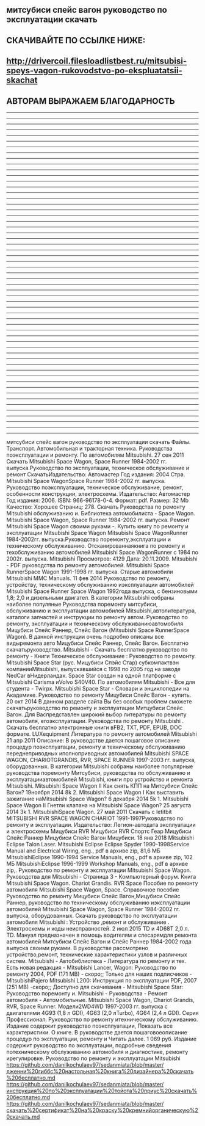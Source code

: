 митсубиси спейс вагон руководство по эксплуатации скачать
--------------------------------------------------
СКАЧИВАЙТЕ ПО ССЫЛКЕ НИЖЕ:
--------------------------------------------------
http://drivercoil.filesloadlistbest.ru/mitsubisi-speys-vagon-rukovodstvo-po-ekspluatatsii-skachat
--------------------------------------------------
АВТОРАМ ВЫРАЖАЕМ БЛАГОДАРНОСТЬ
--------------------------------------------------
--------------------------------------------------
--------------------------------------------------
--------------------------------------------------
--------------------------------------------------
--------------------------------------------------
--------------------------------------------------
--------------------------------------------------
--------------------------------------------------
--------------------------------------------------
--------------------------------------------------
--------------------------------------------------
--------------------------------------------------
--------------------------------------------------
--------------------------------------------------
--------------------------------------------------
--------------------------------------------------
--------------------------------------------------
--------------------------------------------------
--------------------------------------------------
--------------------------------------------------
--------------------------------------------------
--------------------------------------------------
--------------------------------------------------
--------------------------------------------------
--------------------------------------------------
--------------------------------------------------
--------------------------------------------------
--------------------------------------------------
--------------------------------------------------
--------------------------------------------------
--------------------------------------------------
--------------------------------------------------
--------------------------------------------------
--------------------------------------------------
--------------------------------------------------
--------------------------------------------------
--------------------------------------------------
--------------------------------------------------
--------------------------------------------------
--------------------------------------------------
--------------------------------------------------
--------------------------------------------------
--------------------------------------------------
--------------------------------------------------
--------------------------------------------------
--------------------------------------------------
--------------------------------------------------
--------------------------------------------------
--------------------------------------------------
--------------------------------------------------
--------------------------------------------------
--------------------------------------------------
--------------------------------------------------
--------------------------------------------------
--------------------------------------------------
--------------------------------------------------
--------------------------------------------------
митсубиси спейс вагон руководство по эксплуатации скачать Файлы. Транспорт. Автомобильная и тракторная техника. Руководства поэксплуатации и ремонту. По автомобилям Mitsubishi. 27 сен 2011  Скачать Mitsubishi Space Wagon, Space Runner 1984-2002 гг. выпуска.Руководство по эксплуатации, техническое обслуживание и ремонт СкачатьИздательство: Автомастер Год издания: 2004 Стра. Mitsubishi Space WagonSpace Runner 1984-2002 гг. выпуска. Руководство поэксплуатации, техническое обслуживание, ремонт, особенности конструкции, электросхемы. Издательство: Автомастер Год издания: 2006. ISBN: 966-96178-0-4. Формат: pdf. Размер: 32 Mb Качество: Хорошее Страниц: 278. Скачать Руководства по ремонту Mitsubishi обслуживанию и. Библиотека автомобилиста - Space Wagon. Mitsubishi Space Wagon, Space Runner 1984-2002 гг. выпуска. Ремонт Mitsubishi Space Wagon своими руками -. Купить книгу по ремонту и эксплуатации Mitsubishi Space Wagon
Mitsubishi Space WagonRunner 1984-2002гг. выпуска.Руководство поремонту,эксплуатации и техническому обслуживанию. Отсканированнаякнига по ремонту и техобслуживанию автомобилей Mitsubishi Space WagonRunner с 1984 по 2002г. выпуска. Mitsubishi  Просмотров: 4129  Дата: 20.11.2009. Mitsubishi - PDF руководства по ремонту автомобилей. Mitsubishi Space RunnerSpace Wagon 1991-1998 гг. выпуска. Старые автомобили Mitsubishi  MMC Manuals. 11 фев 2014  Руководство по ремонту, устройству, техническому обслуживанию иэксплуатации автомобилей Mitsubishi Space Runner  Space Wagon 1992года выпуска, с бензиновыми 1,8; 2,0 и дизельными двигател. В категории Mitsubishi собраны наиболее популяные Руководства поремонту митсубиси, обслуживанию и эксплуатации автомобилей Mitsubishi,автолитература, каталоги запчастей и инструкции по ремонту автом. Руководство по ремонту, эксплуатации и техническому обслуживаниюавтомобиля Мицубиси Спейс Раннер, Спейс Вагон (Mitsubishi Space RunnerSpace Wagon). В данной инструкции очень подробно описаны все видыремонта авто Мицубиси Спейс Раннер, Спейс Вагон. Бесплатно скачатьруководство. Mitsubishi - Скачать бесплатно руководство по ремонту - Книги
Техническое обслуживание : Руководство по ремонту. Mitsubishi Space Star (рус. Мицубиси Спэйс Стар)  субкомпактвэн компанииMitsubishi, выпускавшийся с 1998 по 2005 год на заводе NedCar вНидерландах. Space Star создан на одной платформе с Mitsubishi Carisma иVolvo S40V40. По автомобилям Mitsubishi - Все для студента - Twirpx. Mitsubishi Space Star - Словари и энциклопедии на Академике. Руководство по ремонту Мицубиси Спейс Вагон - купить. 20 окт 2014  В данном разделе сайта Вы без особых проблем сможете скачатьруководство по ремонту и эксплуатации Митцубиси Спейс Вагон. Для Васпредставлен широкий выбор литературы по ремонту автомобиля, егоэксплуатации. Руководства по ремонту Mitsubishi . Скачать бесплатно электронные книги вFB2, TXT, PDF, EPUB, DOC формате. LUXequipment  Литература по ремонту автомобилей Mitsubishi
21 апр 2011  Описание: В руководстве дается пошаговое описание процедур поэксплуатации, ремонту и техническому обслуживанию переднеприводных иполноприводных автомобилей Mitsubishi SPACE WAGON, CHARIOTGRANDIS, RVR, SPACE RUNNER 1997-2003 гг. выпуска, оборудованных. В категории Mitsubishi собраны наиболее популярные руководства поремонту Митсубиси, руководства по обслуживанию и эксплуатацииавтомобилей Mitsubishi, книги про устройство и ремонта Mitsubishi. Mitsubishi Space Wagon II Как снять КПП на Митсубиси Спейс Вагон? 19ноября 2014 8k 2. Mitsubishi Space Wagon I Как выставить зажигание наMitsubishi Space Wagon? 6 декабря 2014 5k 1. Mitsubishi Space Wagon II Гнетли клапана на Mitsubishi Space Wagon? 25 августа 2014 3k 1. MitsubishiSpace Wagon. 27 май 2011  Скачать c letitbit MITSUBISHI RVR  SPACE WAGON  CHARIOT 1991-1997Руководство по ремонту и эксплуатации. Издательство: Легион-автодата эксплуатации и электросхемы Мицубиси RVR  Мицубиси RVR Спортс Геар Мицубиси Спейс Раннер  Мицубиси Спейс Вагон  Мицубиси. 18 янв 2018  Mitsubishi Eclipse  Talon  Laser. Mitsubishi Eclipse  Eclipse Spyder 1990-1998Service Manual and Electrical Wiring, eng., pdf в архиве zip, 81,6 МБ  MitsubishiEclipse 1990-1994 Service Manuals, eng., pdf в архиве zip, 102 МБ  MitsubishiEclipse 1996-1999 Workshop Manuals, eng., pdf в архиве zip,. Руководство по ремонту и эксплуатации Mitsubishi Space Wagon. Руководства для Mitsubishi - Страница 3 - Компьютерный форум. Книга Mitsubishi Space Wagon. Chariot Grandis. RVR  Space
Пособие по ремонту автомобиля Mitsubishi Space Wagon, Space. Справочное пособие Руководство по ремонту Мицубиси Спейс Вагон,Мицубиси Спейс Раннер, руководство по техническому обслуживанию иэксплуатации автомобилей Mitsubishi Space Wagon, Space Runner 1984-2002 гг. выпуска, оборудованных. Скачать руководство по эксплуатации автомобиля Mitsubishi : Устройство ,ремонт и обслуживание . Электросхемы и коды неисправностей. 2 июл 2015  TD и 4D68Т 2,0 л. TD. Мануал предназначен в помощь водителям и слесарямдля ремонта автомобилей Митсубиси Спейс Вагон и Спейс Раннер 1984-2002 года выпуска своими руками. В руководстве рассмотрено устройство,ремонт, технические характеристики узлов и различных систем. Mitsubishi - Автобиблиотека - Литература по ремонту и тех. Есть новая редакция - Mitsubishi Lancer, Wagon: Руководство по ремонту 2004, PDF (171 MB) - скоро;; Только для наших подписчиков - MitsubishiPajero  Mitsubishi L200: Инструкция по эксплуатации PDF, 2007 (251 MB) -скоро;; Доступно для скачивания - Mitsubishi Space Star: Руководство поремонту и. Mitsubishi - Руководства - Ремонт автомобиля - Автомобильные. Mitsubishi Space Wagon, Chariot Grandis, RVR, Space Runner. Модели2WD4WD 1997-2003 гг. выпуска с двигателями 4G93 (1,8 л GDI), 4G63 (2,0 лTurbo), 4G64 (2,4 л GDI). Серия Профессионал. Руководство по ремонту итехническому обслуживанию. Издание содержит руководство поэксплуатации,
Показать все характеристики. О книге. В руководстве дается пошаговоеописание процедур по эксплуатации, ремонту и Читать далее. 1 069 руб. Издание содержит руководство по эксплуатации, подробные сведения потехническому обслуживанию автомобиля и диагностике, ремонту ирегулировке. Руководство по ремонту и эксплуатации Mitsubishi
https://github.com/danilkochulaev97/sedanmiata/blob/master/дженни%20гиббс%20настольная%20книга%20дизайнера%20скачать%20бесплатно.md
https://github.com/danilkochulaev97/sedanmiata/blob/master/инструкция%20по%20эксплуатации%20тойота%20приус%20скачать%20бесплатно.md
https://github.com/danilkochulaev97/sedanmiata/blob/master/скачать%20сертификат%20на%20краску%20кремнийорганическую%20скачать.md